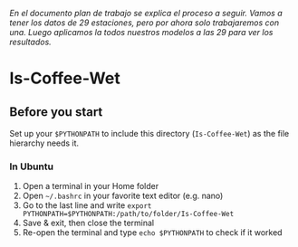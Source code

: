 _En el documento plan de trabajo se explica el proceso a seguir. Vamos a tener los datos de 29 estaciones, pero por ahora solo trabajaremos con una. 
Luego aplicamos la todos nuestros modelos a las 29 para ver los resultados._

# Is-Coffee-Wet

## Before you start

Set up your `$PYTHONPATH` to include this directory (`Is-Coffee-Wet`) as
the file hierarchy needs it.

### In Ubuntu
1. Open a terminal in your Home folder
2. Open `~/.bashrc` in your favorite text editor (e.g. nano)
3. Go to the last line and write `export PYTHONPATH=$PYTHONPATH:/path/to/folder/Is-Coffee-Wet`
4. Save & exit, then close the terminal
5. Re-open the terminal and type `echo $PYTHONPATH` to check if it worked
